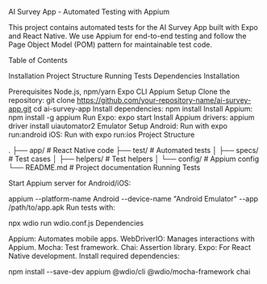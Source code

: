AI Survey App - Automated Testing with Appium

This project contains automated tests for the AI Survey App built with Expo and React Native. We use Appium for end-to-end testing and follow the Page Object Model (POM) pattern for maintainable test code.

Table of Contents

Installation
Project Structure
Running Tests
Dependencies
Installation

Prerequisites
Node.js, npm/yarn
Expo CLI
Appium
Setup
Clone the repository:
git clone https://github.com/your-repository-name/ai-survey-app.git
cd ai-survey-app
Install dependencies:
npm install
Install Appium:
npm install -g appium
Run Expo:
expo start
Install Appium drivers:
appium driver install uiautomator2
Emulator Setup
Android: Run with expo run:android
iOS: Run with expo run:ios
Project Structure

.
├── app/                 # React Native code
├── test/                # Automated tests
│   ├── specs/           # Test cases
│   ├── helpers/         # Test helpers
│   └── config/          # Appium config
└── README.md            # Project documentation
Running Tests

Start Appium server for Android/iOS:

appium --platform-name Android --device-name "Android Emulator" --app /path/to/app.apk
Run tests with:

npx wdio run wdio.conf.js
Dependencies

Appium: Automates mobile apps.
WebDriverIO: Manages interactions with Appium.
Mocha: Test framework.
Chai: Assertion library.
Expo: For React Native development.
Install required dependencies:

npm install --save-dev appium @wdio/cli @wdio/mocha-framework chai
